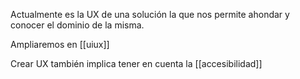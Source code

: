 Actualmente es la UX de una solución la que nos permite ahondar y conocer el dominio de la misma.

Ampliaremos en [[uiux]]

Crear UX también implica tener en cuenta la [[accesibilidad]]